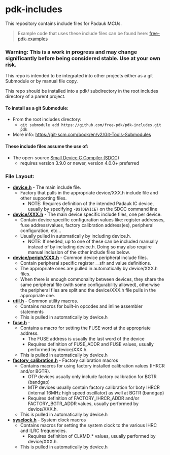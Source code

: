 # pdk-includes
This repository contains include files for Padauk MCUs.

> Example code that uses these include files can be found here: [free-pdk-examples](https://github.com/free-pdk/free-pdk-examples)

### Warning: This is a work in progress and may change significantly before being considered stable.  Use at your own risk.

This repo is intended to be integrated into other projects either as a git Submodule or by manual file copy.

This repo should be installed into a pdk/ subdirectory in the root includes directory of a parent project.

#### To install as a git Submodule:
- From the root includes directory:
  - `git submodule add https://github.com/free-pdk/pdk-includes.git pdk`
- More info: https://git-scm.com/book/en/v2/Git-Tools-Submodules

#### These include files assume the use of:
- The open-source [Small Device C Compiler (SDCC)](http://sdcc.sourceforge.net/)
  - requires version 3.9.0 or newer, version 4.0.0+ preferred

### File Layout:
- [**device.h**](device.h) - The main include file.
  - Factory that pulls in the appropriate device/XXX.h include file and other supporting files.
    - NOTE: Requires definition of the intended Padauk IC device, usually by specifying `-D$(DEVICE)` on the SDCC command line
- [**device/XXX.h**](device/) - The main device specific include files, one per device.
  - Contain device specific configuration values like: register addresses, fuse address/values, factory calibration address(es), peripheral configuration, etc...
  - Usually pulled in automatically by including device.h.
    - NOTE: If needed, up to one of these can be included manually instead of by including device.h.  Doing so may also require manual inclusion of the other include files below.  
- [**device/periph/XXX.h**](device/periph/) - Common device peripheral include files.
  - Contain peripheral specific register __sfr and value definitions.
  - The appropriate ones are pulled in automatically by device/XXX.h files.
  - When there is enough commonality between devices, they share the same peripheral file (with some configurability allowed), otherwise the peripheral files are split and the device/XXX.h file pulls in the appropriate one.
- [**util.h**](util.h) - Common utility macros.
  - Contains macros for built-in opcodes and inline assembler statements
  - This is pulled in automatically by device.h
- [**fuse.h**](fuse.h) - 
  - Contains a macro for setting the FUSE word at the appropriate address.
    - The FUSE address is usually the last word of the device
    - Requires definition of FUSE_ADDR and FUSE values, usually performed by device/XXX.h.
  - This is pulled in automatically by device.h
- [**factory_calibration.h**](factory_calibration.h) - Factory calibration macros 
  - Contains macros for using factory installed calibration values (IHRCR and/or BGTR).
    - OTP devices usually only include factory calibration for BGTR (bandgap)
    - MTP devices usually contain factory calibration for boty IHRCR (internal 16MHz high speed oscillator) as well at BGTR (bandgap)
    - Requires definition of FACTORY_IHRCR_ADDR and/or FACTORY_BGTR_ADDR values, usually performed by device/XXX.h.
  - This is pulled in automatically by device.h
- [**sysclock.h**](sysclock.h) - System clock macros
  - Contains macros for setting the system clock to the various IHRC and ILRC frequencies.
    - Requires definition of CLKMD_* values, usually performed by device/XXX.h.
  - This is pulled in automatically by device.h
